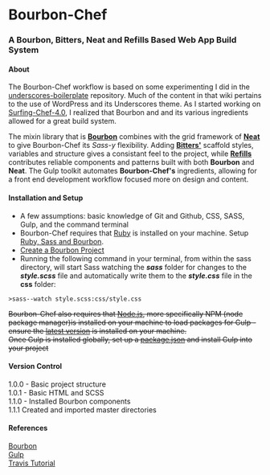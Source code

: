 # Bourbon-Chef
### A Bourbon, Bitters, Neat and Refills Based Web App Build System

#### About
The Bourbon-Chef workflow is based on some experimenting I did in the [underscores-boilerplate](https://github.com/Surfing-Chef/underscores-boilerplate/wiki) repository.  Much of the content in that wiki pertains to the use of WordPress and its Underscores theme.  As I started working on [Surfing-Chef-4.0](https://github.com/Surfing-Chef/underscores-boilerplate/tree/Surfing-Chef-4.0), I realized that Bourbon and and its various ingredients allowed for a great build system.  

The mixin library that is **[Bourbon](http://bourbon.io/)** combines with the grid framework of **[Neat](http://neat.bourbon.io/)** to give Bourbon-Chef its *Sass-y* flexibility. Adding **[Bitters'](http://bitters.bourbon.io/)** scaffold styles, variables and structure gives a consistant feel to the project, while **[Refills](http://refills.bourbon.io/)** contributes reliable components and patterns built with both **Bourbon** and **Neat**.  The Gulp toolkit automates **Bourbon-Chef's** ingredients, allowing for a front end development workflow focused more on design and content.

#### Installation and Setup
- A few assumptions: basic knowledge of Git and Github, CSS, SASS, Gulp, and the command terminal
- Bourbon-Chef requires that [Ruby](http://rubyinstaller.org/) is installed on your machine.  Setup [Ruby, Sass and Bourbon](https://github.com/Surfing-Chef/Bourbon/wiki/Ruby-and-Bourbon).
- [Create a Bourbon Project](https://github.com/Surfing-Chef/Bourbon/wiki/Create-a-Bourbon-Project)
- Running the following command in your terminal, from within the sass directory, will start Sass watching the ***sass*** folder for changes to the ***style.scss*** file and automatically write them to the ***style.css*** file in the **css** folder: 
```console
>sass--watch style.scss:css/style.css
```  

~~Bourbon-Chef also requires that [Node.js](https://nodejs.org/en/), more specifically NPM (node package manager)is installed on your machine to load packages for Gulp - ensure the [latest version](https://github.com/Surfing-Chef/Bourbon/wiki/Latest-Node.js-and-Gulp) is installed on your machine.~~   
~~Once Gulp is installed globally, set up a [package.json](https://github.com/Surfing-Chef/Bourbon/wiki/package.json) and install Gulp into your project~~


#### Version Control
1.0.0 - Basic project structure   
1.0.1 - Basic HTML and SCSS  
1.1.0 - Installed Bourbon components  
1.1.1 Created and imported master directories  

#### References
[Bourbon](http://bourbon.io/)  
[Gulp](http://gulpjs.com/)  
[Travis Tutorial](https://www.youtube.com/watch?v=8ItNE_DX6Cc&t=18s)  
